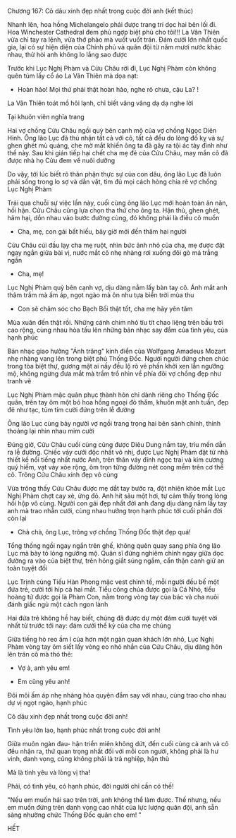 




Chương 167: Cô dâu xinh đẹp nhất trong cuộc đời anh (kết thúc)

Nhanh lên, hoa hồng Michelangelo phải được trang trí dọc hai bên lối đi. Hoa Winchester Cathedral đem phủ ngợp biệt phủ cho tôi!!!
La Vân Thiên vừa chỉ tay ra lệnh, vừa thở phào mà vuốt vuốt trán. Đám cưới lớn nhất quốc gia, lại có sự hiện diện của Chính phủ và quân đội từ năm mươi nước khác nhau, thử hỏi anh không lo lắng sao được

Trước khi Lục Nghị Phàm và Cửu Châu rời đi, Lục Nghị Phàm còn không quên túm lấy cổ áo La Vân Thiên mà dọa nạt:

- Hoàn hảo! Mọi thứ phải thật hoàn hảo, nghe rõ chưa, cậu La? !

La Vân Thiên toát mồ hôi lạnh, chỉ biết vâng vâng dạ dạ nghe lời

Tại khuôn viên nghĩa trang

Hai vợ chồng Cửu Châu ngồi quỳ bên cạnh mộ của vợ chồng Ngọc Diên Hinh. Ông lão Lục đã thú nhận tất cả với cô, tất cả đều do lòng đố kỵ và sự ghen ghét mù quáng, che mờ mắt khiến ông ta đã gây ra tội ác tày đình như thế này. Sau khi gián tiếp hại chết cha mẹ đẻ của Cửu Châu, may mắn cô đã được nhà họ Cửu đem về nuôi dưỡng

Do vậy, tới lúc biết rõ thân phận thực sự của con dâu, ông lão Lục đã luôn phải sống trong lo sợ và dằn vặt, tìm đủ mọi cách hòng chia rẽ vợ chồng Lục Nghị Phàm


Trải qua chuỗi sự việc lần này, cuối cùng ông lão Lục mới hoàn toàn ăn năn, hối hận. Cửu Châu cũng lựa chọn tha thứ cho ông ta. Hận thù, ghen ghét, hãm hại, dồn nhau vào bước đường cùng, đó không phải là điều cô muốn

- Cha, mẹ, con gái bất hiếu, bây giờ mới đến thăm hai người

Cửu Châu cúi đầu lạy cha mẹ ruột, nhìn bức ảnh nhỏ của cha, mẹ được đặt ngay ngắn giữa bài vị, nước mắt cô nhẹ nhàng rơi xuống đôi gò má trắng ngần

- Cha, mẹ!

Lục Nghị Phàm quỳ bên cạnh vợ, dịu dàng nắm lấy bàn tay cô. Ánh mắt anh thâm trầm mà ấm áp, ngọt ngào mà ôn nhu tựa biển trời mùa thu

- Con sẽ chăm sóc cho Bạch Bối thật tốt, cha mẹ hãy yên tâm

Mùa xuân đến thật rồi. Những cánh chim nhỏ tíu tít chao liệng trên bầu trời cao rộng, cùng nhau hòa tấu lên những bản nhạc say đắm của tình yêu, của hạnh phúc

Bản nhạc giao hưởng "Ánh trăng" kinh điển của Wolfgang Amadeus Mozart nhẹ nhàng vang lên trong biệt phủ Thống Đốc. Người người đứng chen chúc trong tòa biệt thự, gương mặt ai nấy đều lộ rõ vẻ phấn khởi xen lẫn ngưỡng mộ, không ngừng đưa mắt mà trầm trồ nhìn về phía đôi vợ chồng đẹp như tranh vẽ

Lục Nghị Phàm mặc quân phục thành hôn chỉ dành riêng cho Thống Đốc quân, trên tay ôm một bó hoa hồng ngoại đỏ thắm, khuôn mặt anh tuấn, đẹp đẽ như tạc, tủm tỉm cười đứng trên lễ đường

Ông lão Lục cùng bảy người vợ ngồi trang trọng hai bên sảnh chính, thỉnh thoảng lại nhìn nhau mỉm cười


Đúng giờ, Cửu Châu cuối cùng cũng được Diêu Dung nắm tay, trìu mến dẫn ra lễ đường. Chiếc váy cưới độc nhất vô nhị, được Lục Nghị Phàm đặt từ nhà thiết kế nổi tiếng nhất nước Anh, trên thân váy đính ngọc trai và kim cương quý hiếm, vạt váy xòe rộng, ôm trọn từng đường nét cong mềm trên cơ thể cô. Trông Cửu Châu xinh đẹp vô cùng

Vừa trông thấy Cửu Châu được mẹ dắt tay bước ra, đột nhiên khóe mắt Lục Nghị Phàm chợt cay xè, ửng đỏ. Anh hít sâu một hơi, tự cảm thấy trong lòng hồi hộp vô cùng. Người con gái đẹp nhất đời anh đang dịu dàng nắm lấy tay anh mà trao nhẫn cưới, cùng nhau hưởng trọn hạnh phúc tới cuối phần đời còn lại

- Chà chà, ông Lục, trông vợ chồng Thống Đốc thật đẹp quá!

Tổng thống ngồi ngay ngắn trên ghế, không quên quay sang phía ông lão Lục mà bày tỏ lòng ngưỡng mộ. Quân sĩ đứng nghiêm chỉnh ngay giữa dọc đường ra vào của biệt thự, trên hông giắt súng ngắm, cẩn thận canh giữ an toàn tuyệt đối

Lục Trịnh cùng Tiếu Hàn Phong mặc vest chỉnh tề, mỗi người đều bế một đứa trẻ, cười tới híp cả hai mắt. Tiểu công chúa được gọi là Cá Nhỏ, tiểu hoàng tử được gọi là Phàm Con, nằm trong vòng tay của bác và cha nuôi đánh giấc ngủ một cách ngon lành

Hai đứa trẻ không hề hay biết, chúng đã được dự một đám cưới tuyệt vời nhất từ trước tới nay: đám cưới thế kỷ của cha mẹ chúng

Giữa tiếng hò reo ầm ĩ của hơn một ngàn quan khách lớn nhỏ, Lục Nghị Phàm vòng tay ôm siết lấy vòng eo nhỏ nhắn của Cửu Châu, dịu dàng hôn lên trán cô mà thỏ thẻ:

- Vợ à, anh yêu em!

- Em cũng yêu anh!

Đôi môi ấm áp nhẹ nhàng hòa quyện đắm say với nhau, cùng trao cho nhau dự vị ngọt ngào, hạnh phúc

Cô dâu xinh đẹp nhất trong cuộc đời anh!

Tình yêu lớn lao, hạnh phúc nhất trong cuộc đời anh!

Giữa muôn ngàn đau- hận triền miên không dứt, đến cuối cùng cả anh và cô đều nhận ra, thứ quan trọng nhất đối với mỗi con người, không phải là hư vinh, danh vọng, cũng không phải là trả nghiệp, hận thù

Mà là tình yêu và lòng vị tha!

Phải, có tình yêu, có hạnh phúc, đời người chỉ cần có thế!

"Nếu em muốn hái sao trên trời, anh không thể làm được. Thế nhưng, nếu em muốn đứng trên danh vọng cao nhất của lực lượng quân đội, anh sẵn sàng nhường chức Thống Đốc quân cho em! "

HẾT




